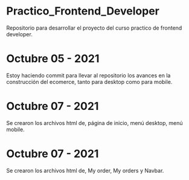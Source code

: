 # Practico_Frontend_Developer
Repositorio para desarrollar el proyecto del curso practico de frontend developer.

# Octubre 05 - 2021
Estoy haciendo commit para llevar al repositorio los avances en la construcción del ecomerce, tanto para desktop como para mobile.

# Octubre 07 - 2021

Se crearon los archivos html de, página de inicio, menú desktop, menú mobile.

# Octubre 07 - 2021

Se crearon los archivos html de, My order, My orders y Navbar.